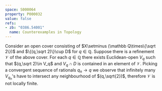 ```yaml
---
space: S000064
property: P000032
value: false
refs:
- zb: "0386.54001"
  name: Counterexamples in Topology
---
```


Consider an open cover consisting of $X\setminus (\mathbb Q\times\{\sqrt 2\})$ and $\{(q,\sqrt 2)\}\cup D$ for $q\in\mathbb Q$.
Suppose there is a refinement $\mathscr V$ of the above cover. For each $q\in\mathbb Q$ there exists Euclidean-open $V_q$ such that $(q,\sqrt 2)\in V_q$ and
$V_q\cap D$ is contained in an element of $\mathscr V$.
Picking a convergent sequence of rationals $q_n \to q$ we
observe that infinitely many $V_{q_n}$'s have to intersect any neighbourhood of $(q,\sqrt{2})$, therefore $\mathscr V$
is not locally finite.

